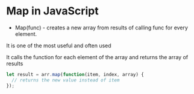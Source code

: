 # Map in JavaScript

- Map(func) - creates a new array from results of calling func for every element.

It is one of the most useful and often used

It calls the function for each element of the array and returns the array of results

```JavaScript
let result = arr.map(function(item, index, array) {
  // returns the new value instead of item
});
```
